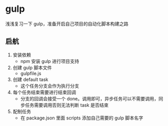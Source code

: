 # gulp
浅浅复习一下 gulp，准备开启自己项目的自动化脚本构建之路

## 启航
1. 安装依赖
    - npm 安装 gulp 进行项目支持
2. 创建 gulp 脚本文件
    - gulpfile.js
3. 创建 default task
    - 这个任务分支会作为执行分支
4. 每个任务结束需要进行结束回调
    - 分支的回调会接受一个 done。调用即可，异步任务可以不需要调用，同步任务需要调用否则无法判断 task 是否结束
5. 配制任务
    - 在 package.json 里面 scripts 添加自己需要的 gulp 脚本名字 